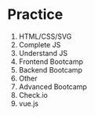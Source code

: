 # Practice

01. HTML/CSS/SVG
02. Complete JS
03. Understand JS
04. Frontend Bootcamp
05. Backend Bootcamp
06. Other
07. Advanced Bootcamp
08. Check.io
09. vue.js
